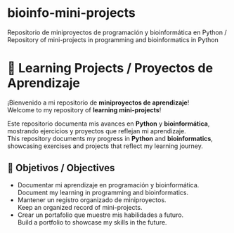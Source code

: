 # bioinfo-mini-projects
Repositorio de miniproyectos de programación y bioinformática en Python / Repository of mini-projects in programming and bioinformatics in Python

# 🧬 Learning Projects / Proyectos de Aprendizaje

¡Bienvenido a mi repositorio de **miniproyectos de aprendizaje**!  
Welcome to my repository of **learning mini-projects**!  

Este repositorio documenta mis avances en **Python** y **bioinformática**, mostrando ejercicios y proyectos que reflejan mi aprendizaje.  
This repository documents my progress in **Python** and **bioinformatics**, showcasing exercises and projects that reflect my learning journey.


## 🚀 Objetivos / Objectives

- Documentar mi aprendizaje en programación y bioinformática.  
  Document my learning in programming and bioinformatics.  
- Mantener un registro organizado de miniproyectos.  
  Keep an organized record of mini-projects.  
- Crear un portafolio que muestre mis habilidades a futuro.  
  Build a portfolio to showcase my skills in the future.
